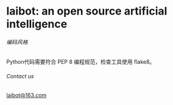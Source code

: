# laibot: an open source artificial intelligence

###### 编码风格

Python代码需要符合 PEP 8 编程规范，检查工具使用 flake8。

###### Contact us
laibot@163.com

